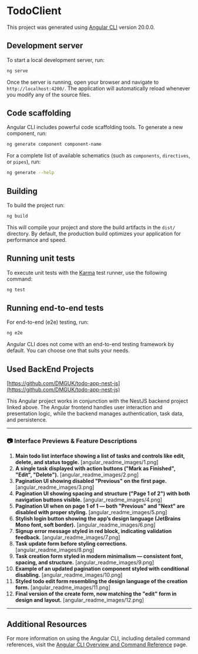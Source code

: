 # TodoClient

This project was generated using [Angular CLI](https://github.com/angular/angular-cli) version 20.0.0.

## Development server

To start a local development server, run:

```bash
ng serve
```

Once the server is running, open your browser and navigate to `http://localhost:4200/`. The application will automatically reload whenever you modify any of the source files.

## Code scaffolding

Angular CLI includes powerful code scaffolding tools. To generate a new component, run:

```bash
ng generate component component-name
```

For a complete list of available schematics (such as `components`, `directives`, or `pipes`), run:

```bash
ng generate --help
```

## Building

To build the project run:

```bash
ng build
```

This will compile your project and store the build artifacts in the `dist/` directory. By default, the production build optimizes your application for performance and speed.

## Running unit tests

To execute unit tests with the [Karma](https://karma-runner.github.io) test runner, use the following command:

```bash
ng test
```

## Running end-to-end tests

For end-to-end (e2e) testing, run:

```bash
ng e2e
```

Angular CLI does not come with an end-to-end testing framework by default. You can choose one that suits your needs.

## Used BackEnd Projects

[https://github.com/DMGUK/todo-app-nest-js](https://github.com/DMGUK/todo-app-nest-js)

This Angular project works in conjunction with the NestJS backend project linked above. The Angular frontend handles user interaction and presentation logic, while the backend manages authentication, task data, and persistence.

---

### 📷 Interface Previews & Feature Descriptions

1. **Main todo list interface showing a list of tasks and controls like edit, delete, and status toggle.**
[angular_readme_images/1.png]
2. **A single task displayed with action buttons ("Mark as Finished", "Edit", "Delete").**
[angular_readme_images/2.png] 
3. **Pagination UI showing disabled "Previous" on the first page.**
[angular_readme_images/3.png]
4. **Pagination UI showing spacing and structure ("Page 1 of 2") with both navigation buttons visible.** 
[angular_readme_images/4.png]
5. **Pagination UI when on page 1 of 1 — both "Previous" and "Next" are disabled with proper styling.**
[angular_readme_images/5.png]
6. **Stylish login button showing the app’s design language (JetBrains Mono font, soft border).**
[angular_readme_images/6.png]
7. **Signup error message styled in red block, indicating validation feedback.** 
[angular_readme_images/7.png]
8. **Task update form before styling corrections.**
[angular_readme_images/8.png]
9. **Task creation form styled in modern minimalism — consistent font, spacing, and structure.**
[angular_readme_images/9.png]
10. **Example of an updated pagination component styled with conditional disabling.**
[angular_readme_images/10.png]
11. **Styled todo edit form resembling the design language of the creation form.**
[angular_readme_images/11.png]
12. **Final version of the create form, now matching the "edit" form in design and layout.**
[angular_readme_images/12.png]
---



## Additional Resources

For more information on using the Angular CLI, including detailed command references, visit the [Angular CLI Overview and Command Reference](https://angular.dev/tools/cli) page.
